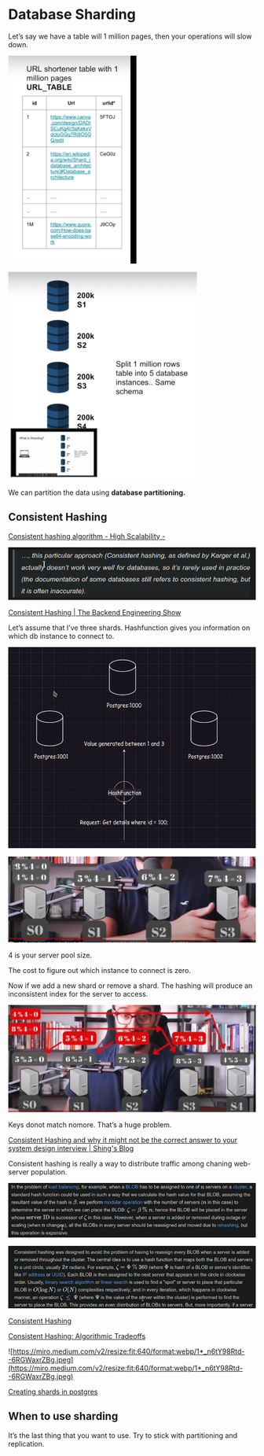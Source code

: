 # Database Sharding

Let’s say we have a table will 1 million pages, then your operations will slow down.

![Untitled](Database%20Sharding%20edf58b69ee4e429a81e1c5f7d7098ede/Untitled.png)

![Untitled](Database%20Sharding%20edf58b69ee4e429a81e1c5f7d7098ede/Untitled%201.png)

We can partition the data using **database partitioning.**

## Consistent Hashing

[Consistent hashing algorithm - High Scalability -](http://highscalability.com/blog/2023/2/22/consistent-hashing-algorithm.html)

![Untitled](Database%20Sharding%20edf58b69ee4e429a81e1c5f7d7098ede/Untitled%202.png)

[Consistent Hashing | The Backend Engineering Show](https://www.youtube.com/watch?v=p6wwj0ozifw)

Let’s assume that I’ve three shards. Hashfunction gives you information on which db instance to connect to.

![Untitled](Database%20Sharding%20edf58b69ee4e429a81e1c5f7d7098ede/Untitled%203.png)

![Untitled](Database%20Sharding%20edf58b69ee4e429a81e1c5f7d7098ede/Untitled%204.png)

4 is your server pool size.

The cost to figure out which instance to connect is zero.

Now if we add a new shard or remove a shard. The hashing will produce an inconsistent index for the server to access. 

![Untitled](Database%20Sharding%20edf58b69ee4e429a81e1c5f7d7098ede/Untitled%205.png)

Keys donot match nomore. That’s a huge problem. 

[Consistent Hashing and why it might not be the correct answer to your system design interview | Shing's Blog](https://shinglyu.com/web/2022/02/11/consistent-hashing-and-why-it-might-not-be-the-correct-answer-to-your-system-design-interview.html)

Consistent hashing is really a way to distribute traffic among chaning web-server population. 

![Untitled](Database%20Sharding%20edf58b69ee4e429a81e1c5f7d7098ede/Untitled%206.png)

![Untitled](Database%20Sharding%20edf58b69ee4e429a81e1c5f7d7098ede/Untitled%207.png)

[Consistent Hashing](https://medium.com/@animeshblog/consistent-hashing-d23379273ade)

[Consistent Hashing: Algorithmic Tradeoffs](https://dgryski.medium.com/consistent-hashing-algorithmic-tradeoffs-ef6b8e2fcae8)

![https://miro.medium.com/v2/resize:fit:640/format:webp/1*_n6tY98Rtd--6RGWaxrZBg.jpeg](https://miro.medium.com/v2/resize:fit:640/format:webp/1*_n6tY98Rtd--6RGWaxrZBg.jpeg)

[Creating shards in postgres](Database%20Sharding%20edf58b69ee4e429a81e1c5f7d7098ede/Creating%20shards%20in%20postgres%20a4621bc1bf634fb79d813e5cb0f9af27.md)

## When to use sharding

It’s the last thing that you want to use. Try to stick with partitioning and replication.